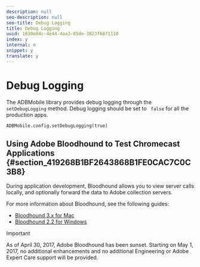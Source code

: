 ```yaml
---
description: null
seo-description: null
seo-title: Debug Logging
title: Debug Logging
uuid: 1030e84c-4e44-4aa3-85de-3823f68f1110
index: y
internal: n
snippet: y
translate: y
---
```


# Debug Logging

The ADBMobile library provides debug logging through the ` setDebugLogging` method. Debug logging should be set to ` false` for all the production apps. 
```
ADBMobile.config.setDebugLogging(true)
```


## Using Adobe Bloodhound to Test Chromecast Applications {#section_419268B1BF2643868B1FE0CAC7C0C3B8}

During application development, Bloodhound allows you to view server calls locally, and optionally forward the data to Adobe collection servers. 

For more information about Bloodhound, see the following guides: 


* [ Bloodhound 3.x for Mac](https://marketing.adobe.com/resources/help/en_US/mobile/bloodhound/)
* [ Bloodhound 2.2 for Windows](https://www.google.com/url?sa=t&rct=j&q=&esrc=s&source=web&cd=3&cad=rja&uact=8&ved=0ahUKEwjil9aM87jRAhUExlQKHTYZCjoQFggoMAI&url=https%3A%2F%2Fmarketing.adobe.com%2Fresources%2Fhelp%2Fen_US%2Fmobile%2Fbloodhound_win_2x%2F&usg=AFQjCNEW-gZp1IdbifWFDgDNEaQcGlBobg&sig2=K0waTKxdMj_2kfNXdMI2yg)



>[!IMPORTANT]
>
>As of April 30, 2017, Adobe Bloodhound has been sunset. Starting on May 1, 2017, no additional enhancements and no additional Engineering or Adobe Expert Care support will be provided.


